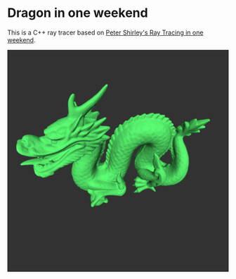 # Dragon in one weekend

This is a C++ ray tracer based on [Peter Shirley's Ray Tracing in one weekend](https://github.com/RayTracing/raytracing.github.io/tree/master/src/InOneWeekend).

![Dragon](https://github.com/fluxt/dragon-in-one-weekend-public/raw/main/dragon-perspective.png)
